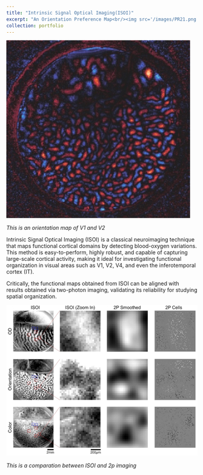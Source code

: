 ```yaml
---
title: "Intrinsic Signal Optical Imaging(ISOI)"
excerpt: "An Orientation Preference Map<br/><img src='/images/PR21.png'>"
collection: portfolio
---
```



![P1](/images/PR21.png)    

*This is an orientation map of V1 and V2*    


Intrinsic Signal Optical Imaging (ISOI) is a classical neuroimaging technique that maps functional cortical domains by detecting blood-oxygen variations. This method is easy-to-perform, highly robust, and capable of capturing large-scale cortical activity, making it ideal for investigating functional organization in visual areas such as V1, V2, V4, and even the inferotemporal cortex (IT).

Critically, the functional maps obtained from ISOI can be aligned with results obtained via two-photon imaging, validating its reliability for studying spatial organization.    

![P2](/images/PR22.png)    
    
*This is a comparation between ISOI and 2p imaging*    
